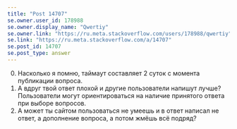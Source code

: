 ```yaml
---
title: "Post 14707"
se.owner.user_id: 178988
se.owner.display_name: "Qwertiy"
se.owner.link: "https://ru.meta.stackoverflow.com/users/178988/qwertiy"
se.link: "https://ru.meta.stackoverflow.com/a/14707"
se.post_id: 14707
se.post_type: answer
---
```

<ol start="0">
<li>Насколько я помню, таймаут составляет 2 суток с момента публикации вопроса.</li>
<li>А вдруг твой ответ плохой и другие пользователи напишут лучше? Пользователи могут ориентироваться на наличие принятого ответа при выборе вопросов.</li>
<li>А может ты сайтом пользоваться не умеешь и в ответ написал не ответ, а дополнение вопроса, а потом жмёшь всё подряд?</li>
</ol>
